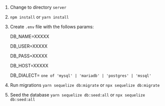 1. Change to directory `server`
2. `npm install` or `yarn install`
3. Create `.env` file with the follows params:

   DB_NAME=XXXXX

   DB_USER=XXXXX

   DB_PASS=XXXXX

   DB_HOST=XXXXX

   DB_DIALECT= `one of 'mysql' | 'mariadb' | 'postgres' | 'mssql'`

4. Run migrations `yarn sequelize db:migrate` or `npx sequelize db:migrate`
5. Seed the database `yarn sequelize db:seed:all` or `npx sequelize db:seed:all`
